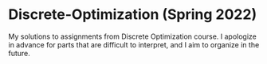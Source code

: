 # Discrete-Optimization (Spring 2022)
My solutions to assignments from Discrete Optimization course. I apologize in advance for parts that are difficult to interpret, and I aim to organize in the future.
